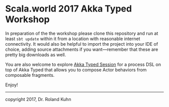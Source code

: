 # Scala.world 2017 Akka Typed Workshop

In preparation of the the workshop please clone this repository and run at least `sbt update` within it from a location with reasonable internet connectivity.
It would also be helpful to import the project into your IDE of choice, adding source attachments if you want—remember that these are pretty big downloads as well.

You are also welcome to explore [Akka Typed Session](https://github.com/rkuhn/akka-typed-session) for a process DSL on top of Akka Typed that allows you to compose Actor behaviors from composable fragments.

Enjoy!

---

copyright 2017, Dr. Roland Kuhn
